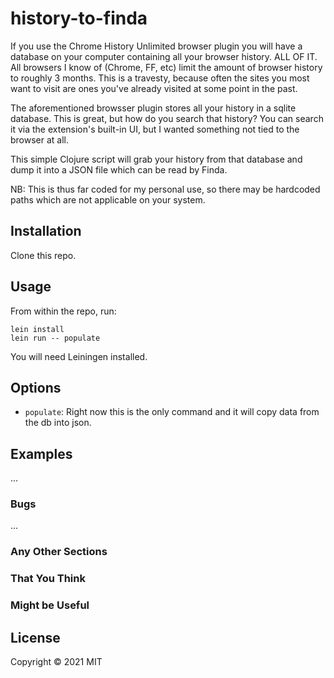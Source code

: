 # history-to-finda

If you use the Chrome History Unlimited browser plugin you will have a database on your computer containing all your browser history. ALL OF IT. All browsers I know of (Chrome, FF, etc) limit the amount of browser history to roughly 3 months. This is a travesty, because often the sites you most want to visit are ones you've already visited at some point in the past.

The aforementioned browsser plugin stores all your history in a sqlite database. This is great, but how do you search that history? You can search it via the extension's built-in UI, but I wanted something not tied to the browser at all.

This simple Clojure script will grab your history from that database and dump it into a JSON file which can be read by Finda.

NB: This is thus far coded for my personal use, so there may be hardcoded paths which are not applicable on your system.

## Installation

Clone this repo.

## Usage

From within the repo, run:

```
lein install
lein run -- populate
```

You will need Leiningen installed.

## Options

* `populate`: Right now this is the only command and it will copy data from the db into json.

## Examples

...

### Bugs

...

### Any Other Sections
### That You Think
### Might be Useful

## License

Copyright © 2021 MIT